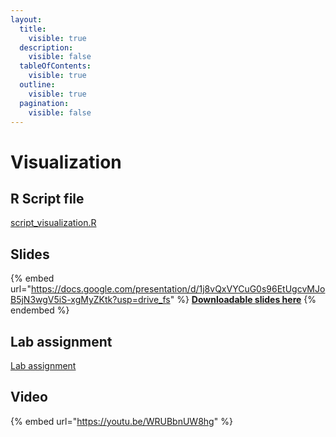```yaml
---
layout:
  title:
    visible: true
  description:
    visible: false
  tableOfContents:
    visible: true
  outline:
    visible: true
  pagination:
    visible: false
---
```


# Visualization

## R Script file

[script\_visualization.R](https://drive.google.com/open?id=1L1tOtO6DigVmWPvrjGgdYK\_zd6-piBUb\&usp=drive\_fs)

## Slides

{% embed url="https://docs.google.com/presentation/d/1j8vQxVYCuG0s96EtUgcvMJoB5jN3wgV5iS-xgMyZKtk?usp=drive_fs" %}
[**Downloadable slides here**](https://docs.google.com/presentation/d/1j8vQxVYCuG0s96EtUgcvMJoB5jN3wgV5iS-xgMyZKtk?usp=drive\_fs)
{% endembed %}

## Lab assignment

[Lab assignment](https://docs.google.com/document/d/1teQ5WNKjG5s2ggFCiJCj-nmBZRu1RRiTp6R7uXpYVRo?usp=drive\_fs)

## Video

{% embed url="https://youtu.be/WRUBbnUW8hg" %}
